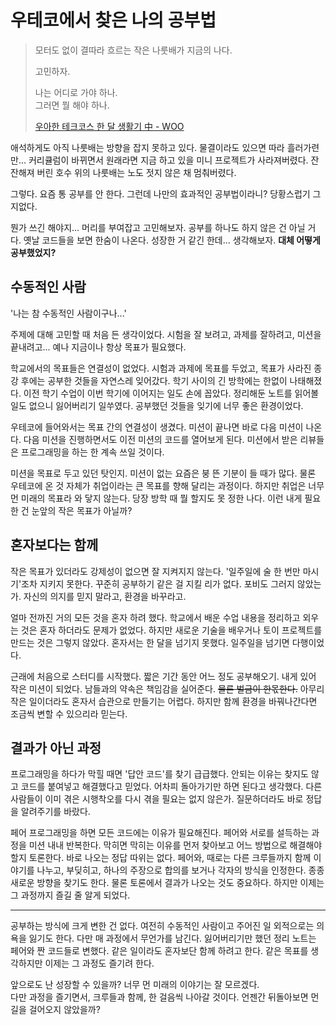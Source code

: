 # 우테코에서 찾은 나의 공부법

> 모터도 없이 결따라 흐르는 작은 나룻배가 지금의 나다.  
> 
> 고민하자.
> 
> 나는 어디로 가야 하나.  
> 그러면 뭘 해야 하나.  
>
> [우아한 테크코스 한 달 생활기 中 - WOO](LEVEL1.md)

애석하게도 아직 나룻배는 방향을 잡지 못하고 있다. 물결이라도 있으면 따라 흘러가련만... 커리큘럼이 바뀌면서 원래라면 지금 하고 있을 미니 프로젝트가 사라져버렸다. 잔잔해져 버린 호수 위의 나룻배는 노도 젓지 않은 채 멈춰버렸다.

그렇다. 요즘 통 공부를 안 한다. 그런데 나만의 효과적인 공부법이라니? 당황스럽기 그지없다.

뭔가 쓰긴 해야지... 머리를 부여잡고 고민해보자. 공부를 하나도 하지 않은 건 아닐 거다. 옛날 코드들을 보면 한숨이 나온다. 성장한 거 같긴 한데... 생각해보자. **대체 어떻게 공부했었지?**

## 수동적인 사람

'나는 참 수동적인 사람이구나...'

주제에 대해 고민할 때 처음 든 생각이었다. 시험을 잘 보려고, 과제를 잘하려고, 미션을 끝내려고... 예나 지금이나 항상 목표가 필요했다.

학교에서의 목표들은 연결성이 없었다. 시험과 과제에 목표를 두었고, 목표가 사라진 종강 후에는 공부한 것들을 자연스레 잊어갔다. 학기 사이의 긴 방학에는 한없이 나태해졌다. 이전 학기 수업이 이번 학기에 이어지는 일도 손에 꼽았다. 정리해둔 노트를 읽어볼 일도 없으니 잃어버리기 일쑤였다. 공부했던 것들을 잊기에 너무 좋은 환경이었다.

우테코에 들어와서는 목표 간의 연결성이 생겼다. 미션이 끝나면 바로 다음 미션이 나온다. 다음 미션을 진행하면서도 이전 미션의 코드를 열어보게 된다. 미션에서 받은 리뷰들은 프로그래밍을 하는 한 계속 쓰일 것이다.

미션을 목표로 두고 있던 탓인지. 미션이 없는 요즘은 붕 뜬 기분이 들 때가 많다. 물론 우테코에 온 것 자체가 취업이라는 큰 목표를 향해 달리는 과정이다. 하지만 취업은 너무 먼 미래의 목표라 와 닿지 않는다. 당장 방학 때 뭘 할지도 못 정한 나다. 이런 내게 필요한 건 눈앞의 작은 목표가 아닐까?

## 혼자보다는 함께

작은 목표가 있더라도 강제성이 없으면 잘 지켜지지 않는다. '일주일에 술 한 번만 마시기'조차 지키지 못한다. 꾸준히 공부하기 같은 걸 지킬 리가 없다. 포비도 그러지 않았는가. 자신의 의지를 믿지 말라고, 환경을 바꾸라고.

얼마 전까진 거의 모든 것을 혼자 하려 했다. 학교에서 배운 수업 내용을 정리하고 외우는 것은 혼자 하더라도 문제가 없었다. 하지만 새로운 기술을 배우거나 토이 프로젝트를 만드는 것은 그렇지 않았다. 혼자서는 한 달을 넘기지 못했다. 일주일을 넘기면 다행이었다.

근래에 처음으로 스터디를 시작했다. 짧은 기간 동안 어느 정도 공부해오기. 내게 있어 작은 미션이 되었다. 남들과의 약속은 책임감을 실어준다. ~~물론 벌금이 한몫한다.~~ 아무리 작은 일이더라도 혼자서 습관으로 만들기는 어렵다. 하지만 함께 환경을 바꿔나간다면 조금씩 변할 수 있으리라 믿는다.

## 결과가 아닌 과정

프로그래밍을 하다가 막힐 때면 '답안 코드'를 찾기 급급했다. 안되는 이유는 찾지도 않고 코드를 붙여넣고 해결했다고 믿었다. 어차피 돌아가기만 하면 된다고 생각했다. 다른 사람들이 이미 겪은 시행착오를 다시 겪을 필요는 없지 않은가. 질문하더라도 바로 정답을 알려주기를 바랐다.

페어 프로그래밍을 하면 모든 코드에는 이유가 필요해진다. 페어와 서로를 설득하는 과정을 미션 내내 반복한다. 막히면 막히는 이유를 먼저 찾아보고 어느 방법으로 해결해야 할지 토론한다. 바로 나오는 정답 따위는 없다. 페어와, 때로는 다른 크루들까지 함께 이야기를 나누고, 부딪히고, 하나의 주장으로 합의를 보거나 각자의 방식을 인정한다. 종종 새로운 방향을 찾기도 한다. 물론 토론에서 결과가 나오는 것도 중요하다. 하지만 이제는 그 과정까지 즐길 줄 알게 되었다.

---

공부하는 방식에 크게 변한 건 없다. 여전히 수동적인 사람이고 주어진 일 외적으로는 의욕을 잃기도 한다. 다만 매 과정에서 무언가를 남긴다. 잃어버리기만 했던 정리 노트는 페어와 짠 코드들로 변했다. 같은 일이라도 혼자보단 함께 하려고 한다. 같은 목표를 생각하지만 이제는 그 과정도 즐기려 한다.

앞으로도 난 성장할 수 있을까? 너무 먼 미래의 이야기는 잘 모르겠다.  
다만 과정을 즐기면서, 크루들과 함께, 한 걸음씩 나아갈 것이다. 언젠간 뒤돌아보면 먼 길을 걸어오지 않았을까?